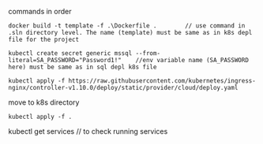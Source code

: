 commands in order

```
docker build -t template -f .\Dockerfile .        // use command in .sln directory level. The name (template) must be same as in k8s depl file for the project
```
```
kubectl create secret generic mssql --from-literal=SA_PASSWORD="Password1!"    //env variable name (SA_PASSWORD here) must be same as in sql depl k8s file
```
```
kubectl apply -f https://raw.githubusercontent.com/kubernetes/ingress-nginx/controller-v1.10.0/deploy/static/provider/cloud/deploy.yaml
```

move to k8s directory
```
kubectl apply -f .
```


kubectl get services  // to check running services
